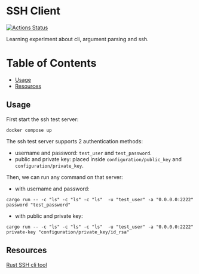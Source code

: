# SSH Client

[![Actions Status](https://github.com/angelocatalani/ssh_client/actions/workflows/main.yml/badge.svg)](https://github.com/angelocatalani/ssh_client/actions/workflows/main.yml)

Learning experiment about cli, argument parsing and ssh.

# Table of Contents

* [Usage](#usage)
* [Resources](#resources)

## Usage

First start the ssh test server:

```shell
docker compose up
```

The ssh test server supports 2 authentication methods:

- username and password: `test_user` and `test_password`.
- public and private key: placed inside `configuration/public_key` and `configuration/private_key`.

Then, we can run any command on that server:

- with username and password:

```shell
cargo run -- -c "ls" -c "ls" -c "ls"  -u "test_user" -a "0.0.0.0:2222" password "test_password"
```

- with public and private key:

```shell
cargo run -- -c "ls" -c "ls" -c "ls"  -u "test_user" -a "0.0.0.0:2222" private-key "configuration/private_key/id_rsa"
```

## Resources

[Rust SSH cli tool](https://saidvandeklundert.net/learn/2021-08-06-rust-ssh-cli-tool/)
